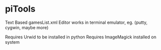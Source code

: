 # piTools
Text Based gamesList.xml Editor works in terminal emulator, eg. (putty, cygwin, maybe more)

Requires Urwid to be installed in python
Requires ImageMagick installed on system

